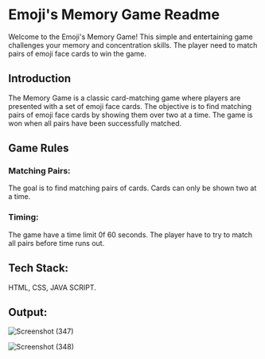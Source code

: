 # Emoji's Memory Game Readme

Welcome to the Emoji's Memory Game! This simple and entertaining game challenges your memory and concentration skills. The player need to match pairs of emoji face cards to win the game.

## Introduction

The Memory Game is a classic card-matching game where players are presented with a set of emoji face cards. The objective is to find matching pairs of emoji face cards by showing them over two at a time. The game is won when all pairs have been successfully matched.

## Game Rules

### Matching Pairs:

The goal is to find matching pairs of cards.
Cards can only be shown two at a time.

### Timing:

The game have a time limit 0f 60 seconds. The player have to try to match all pairs before time runs out.

## Tech Stack:
HTML, CSS, JAVA SCRIPT.
 
## Output:
![Screenshot (347)](https://github.com/Pavithra8805/Memory-game/assets/141915927/289488e2-5b9a-44fc-bea5-1f513d4231dc)

![Screenshot (348)](https://github.com/Pavithra8805/Memory-game/assets/141915927/2df10054-e463-45c6-8601-22bd62bb5250)

